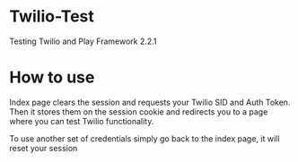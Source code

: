 # Twilio-Test

Testing Twilio and Play Framework 2.2.1

# How to use

Index page clears the session and requests your Twilio SID and Auth Token. Then it stores them on the session cookie and redirects you
to a page where you can test Twilio functionality.

To use another set of credentials simply go back to the index page, it will reset your session




